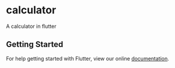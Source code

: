 # calculator

A calculator in flutter

## Getting Started

For help getting started with Flutter, view our online
[documentation](https://flutter.io/).
